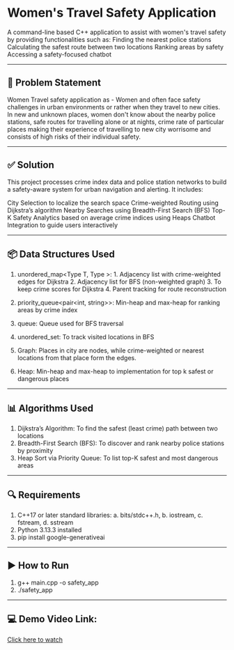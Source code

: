 # Women's Travel Safety Application 

A command-line based C++ application to assist with women's travel safety by providing functionalities such as:
Finding the nearest police stations
Calculating the safest route between two locations
Ranking areas by safety
Accessing a safety-focused chatbot

-------------------------------------------------------------------------------------------------------------------------------------------------
## 🧩 Problem Statement
Women Travel safety application as - Women and often face safety challenges in urban environments or rather when they travel to new cities. In new and unknown places, women don't know about the nearby police stations, safe routes for travelling alone or at nights, crime rate of particular places making their experience of travelling to new city worrisome and consists of high risks of their individual safety.

-------------------------------------------------------------------------------------------------------------------------------------------------
## ✅ Solution
This project processes crime index data and police station networks to build a safety-aware system for urban navigation and alerting. It includes:

City Selection to localize the search space
Crime-weighted Routing using Dijkstra’s algorithm
Nearby Searches using Breadth-First Search (BFS)
Top-K Safety Analytics based on average crime indices using Heaps
Chatbot Integration to guide users interactively

-------------------------------------------------------------------------------------------------------------------------------------------------
## 📦 Data Structures Used

1. unordered_map<Type T, Type <T>>:    1. Adjacency list with crime-weighted edges for Dijkstra
                            	    2. Adjacency list for BFS (non-weighted graph)
                                    3. To keep crime scores for Dijkstra
                                    4. Parent tracking for route reconstruction

2. priority_queue<pair<int, string>>:	Min-heap and max-heap for ranking areas by crime index
3. queue<string>:  Queue used for BFS traversal
4. unordered_set<string>:  To track visited locations in BFS

5. Graph:   Places in city are nodes, while crime-weighted or nearest locations from that place form the edges.
6. Heap:    Min-heap and max-heap to implementation for top k safest or dangerous places

-------------------------------------------------------------------------------------------------------------------------------------------------
## 📊 Algorithms Used

1. Dijkstra’s Algorithm:    To find the safest (least crime) path between two locations
2. Breadth-First Search (BFS):	To discover and rank nearby police stations by proximity
3. Heap Sort via Priority Queue:	To list top-K safest and most dangerous areas

-------------------------------------------------------------------------------------------------------------------------------------------------
## 🔍 Requirements

1. C++17 or later standard libraries:
    a. bits/stdc++.h, 
    b. iostream, 
    c. fstream, 
    d. sstream
2. Python 3.13.3 installed
3. pip install google-generativeai

-------------------------------------------------------------------------------------------------------------------------------------------------
## ▶️ How to Run
1. g++ main.cpp -o safety_app
2. ./safety_app

-------------------------------------------------------------------------------------------------------------------------------------------------
## 💻 Demo Video Link:

[Click here to watch](https://drive.google.com/file/d/1xdixcDiubu2yRcDQvSOAHIXWOIzwUvfp/view?usp=sharing)

